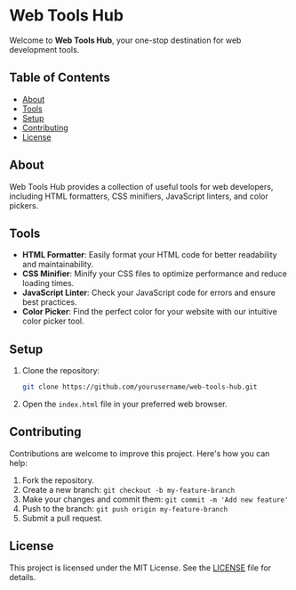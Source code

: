 # Web Tools Hub

Welcome to **Web Tools Hub**, your one-stop destination for web development tools.

## Table of Contents

- [About](#about)
- [Tools](#tools)
- [Setup](#setup)
- [Contributing](#contributing)
- [License](#license)

## About

Web Tools Hub provides a collection of useful tools for web developers, including HTML formatters, CSS minifiers, JavaScript linters, and color pickers.

## Tools

- **HTML Formatter**: Easily format your HTML code for better readability and maintainability.
- **CSS Minifier**: Minify your CSS files to optimize performance and reduce loading times.
- **JavaScript Linter**: Check your JavaScript code for errors and ensure best practices.
- **Color Picker**: Find the perfect color for your website with our intuitive color picker tool.

## Setup

1. Clone the repository:

    ```bash
    git clone https://github.com/yourusername/web-tools-hub.git
    ```

2. Open the `index.html` file in your preferred web browser.

## Contributing

Contributions are welcome to improve this project. Here's how you can help:

1. Fork the repository.
2. Create a new branch: `git checkout -b my-feature-branch`
3. Make your changes and commit them: `git commit -m 'Add new feature'`
4. Push to the branch: `git push origin my-feature-branch`
5. Submit a pull request.

## License

This project is licensed under the MIT License. See the [LICENSE](LICENSE) file for details.

